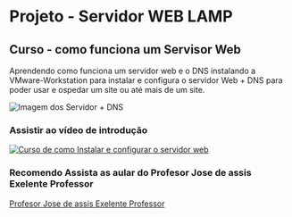 # Projeto - Servidor WEB LAMP
## Curso - como funciona um Servisor Web
Aprendendo como funciona um servidor web e o DNS instalando a 
VMware-Workstation para instalar e configura o servidor Web + DNS 
para poder usar e ospedar um site ou até mais de um site.

![Imagem dos Servidor + DNS](https://github.com/gilsoncaetano/Servidor-Web/blob/master/Print-ServidorWeb-DNS%20.PNG)
### Assistir ao vídeo de introdução
[![Curso de como Instalar e configurar o servidor web](http://img.youtube.com/vi/fqR5SymRgLQ/0.jpg)](https://www.youtube.com/watch?v=fqR5SymRgLQ&list=PLbEOwbQR9lqySZ9RXfF5cFSyfA-r3n30q)
### Recomendo Assista as aular do Profesor Jose de assis Exelente Professor
[Profesor Jose de assis Exelente Professor](https://www.youtube.com/channel/UCySbdH4Tt_l5W4gQJrNqm-Q)
